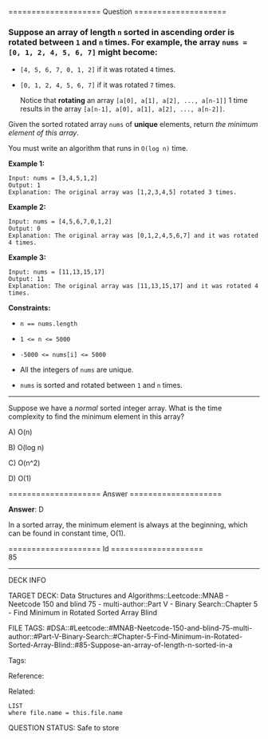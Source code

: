 ==================== Question ====================  

### Suppose an array of length `n` sorted in ascending order is **rotated** between `1` and `n` times. For example, the array `nums = [0, 1, 2, 4, 5, 6, 7]` might become:

- `[4, 5, 6, 7, 0, 1, 2]` if it was rotated `4` times.

- `[0, 1, 2, 4, 5, 6, 7]` if it was rotated `7` times.

  Notice that **rotating** an array `[a[0], a[1], a[2], ..., a[n-1]]` 1 time results in the array `[a[n-1], a[0], a[1], a[2], ..., a[n-2]]`.

Given the sorted rotated array `nums` of **unique** elements, return _the minimum element of this array_.

You must write an algorithm that runs in `O(log n)` time.

**Example 1:**

<!-- codeblock-start -->
<pre><code>Input: nums = [3,4,5,1,2]
Output: 1
Explanation: The original array was [1,2,3,4,5] rotated 3 times.
</code></pre>
<!-- codeblock-end -->

**Example 2:**

<!-- codeblock-start -->
<pre><code>Input: nums = [4,5,6,7,0,1,2]
Output: 0
Explanation: The original array was [0,1,2,4,5,6,7] and it was rotated 4 times.
</code></pre>
<!-- codeblock-end -->

**Example 3:**

<!-- codeblock-start -->
<pre><code>Input: nums = [11,13,15,17]
Output: 11
Explanation: The original array was [11,13,15,17] and it was rotated 4 times.
</code></pre>
<!-- codeblock-end -->

**Constraints:**

- `n == nums.length`

- `1 <= n <= 5000`

- `-5000 <= nums[i] <= 5000`

- All the integers of `nums` are unique.

- `nums` is sorted and rotated between `1` and `n` times.

---

Suppose we have a _normal_ sorted integer array. What is the time complexity to find the minimum element in this array?

A) O(n)

B) O(log n)

C) O(n^2)

D) O(1)  

==================== Answer ====================  

**Answer**: D

In a sorted array, the minimum element is always at the beginning, which can be found in constant time, O(1).

==================== Id ====================  
85

---

DECK INFO

TARGET DECK: Data Structures and Algorithms::Leetcode::MNAB - Neetcode 150 and blind 75 - multi-author::Part V - Binary Search::Chapter 5 - Find Minimum in Rotated Sorted Array Blind

FILE TAGS: #DSA::#Leetcode::#MNAB-Neetcode-150-and-blind-75-multi-author::#Part-V-Binary-Search::#Chapter-5-Find-Minimum-in-Rotated-Sorted-Array-Blind::#85-Suppose-an-array-of-length-n-sorted-in-a

Tags:

Reference:

Related:

```dataview
LIST
where file.name = this.file.name
```
QUESTION STATUS: Safe to store
